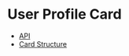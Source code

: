 # User Profile Card

- [API](https://randomuser.me/api/?page=1&results=1&seed=abc)
- [Card Structure](https://interview-india.s3.ap-south-1.amazonaws.com/Assignments/Display_Profile.jpg)

